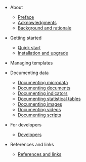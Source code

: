 * About

    * [Preface](about.md)
    * [Acknowledgments](about.md#acknowledgements)
    * [Background and rationale](about.md#background)


* Getting started

    * [Quick start](quick-start.md)
    * [Installation and upgrade](installation.md)

* Managing templates

* Documenting data

    * [Documenting microdata](template-manager/microdata.md)
    * [Documenting documents](template-manager/document.md)
    * [Documenting indicators](template-manager/indicator.md)
    * [Documenting statistical tables](template-manager/table.md)
    * [Documenting images](template-manager/image.md)
    * [Documenting videos](template-manager/video.md)
    * [Documenting scripts](template-manager/script.md)


* For developers
    * [Developers](developers.md)


* References and links

    * [References and links](references.md)
